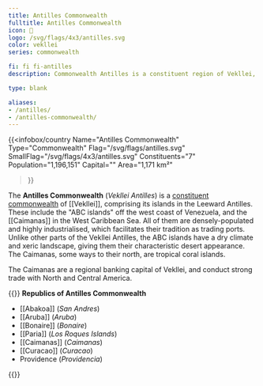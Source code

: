 ```yaml
---
title: Antilles Commonwealth
fulltitle: Antilles Commonwealth
icon: 🌹
logo: /svg/flags/4x3/antilles.svg
color: vekllei
series: commonwealth

fi: fi fi-antilles
description: Commonwealth Antilles is a constituent region of Vekllei, comprising 7 republics in the western and southern Caribbean Sea.

type: blank

aliases:
- /antilles/
- /antilles-commonwealth/
---
```

{{<infobox/country
   Name="Antilles Commonwealth"
   Type="Commonwealth"
   Flag="/svg/flags/antilles.svg"
   SmallFlag="/svg/flags/4x3/antilles.svg"
   Constituents="7"
   Population="1,196,151"
   Capital=""
   Area="1,171 km²"
 >}}

The <span class="fi fi-antilles"></span> **Antilles Commonwealth** (*Vekllei Antilles*) is a [constituent commonwealth](/constituents/) of [[Vekllei]], comprising its islands in the Leeward Antilles. These include the "ABC islands" off the west coast of Venezuela, and the [[Caimanas]] in the West Caribbean Sea. All of them are densely-populated and highly industrialised, which facilitates their tradition as trading ports. Unlike other parts of the Vekllei Antilles, the ABC islands have a dry climate and xeric landscape, giving them their characteristic desert appearance. The Caimanas, some ways to their north, are tropical coral islands.

The Caimanas are a regional banking capital of Vekllei, and conduct strong trade with North and Central America.

{{<note panel>}}
**Republics of Antilles Commonwealth**

* [[Abakoa]] (*San Andres*)
* [[Aruba]] (*Aruba*)
* [[Bonaire]] (*Bonaire*)
* [[Paria]] (*Los Roques Islands*)
* [[Caimanas]] (*Caimanas*)
* [[Curacao]] (*Curacao*)
* Providence (*Providencia*)

{{</note>}}
